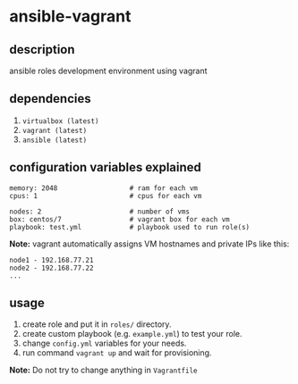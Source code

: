 # ansible-vagrant

## description

ansible roles development environment using vagrant

## dependencies

1. `virtualbox (latest)`
2. `vagrant (latest)`
3. `ansible (latest)`

## configuration variables explained

```
memory: 2048                  # ram for each vm
cpus: 1                       # cpus for each vm

nodes: 2                      # number of vms
box: centos/7                 # vagrant box for each vm
playbook: test.yml            # playbook used to run role(s)
```
**Note:** vagrant automatically assigns VM hostnames and private IPs like this:
```
node1 - 192.168.77.21
node2 - 192.168.77.22
...
```

## usage

1. create role and put it in `roles/` directory.
2. create custom playbook (e.g. `example.yml`) to test your role.
3. change `config.yml` variables for your needs.
4. run command `vagrant up` and wait for provisioning.

**Note:** Do not try to change anything in `Vagrantfile`
